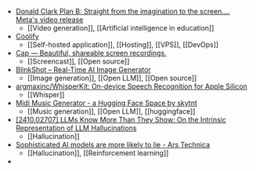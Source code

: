 - [Donald Clark Plan B: Straight from the imagination to the screen.... Meta's video release](https://donaldclarkplanb.blogspot.com/2024/10/straight-from-imagination-to-screen.html?m=1)
	- [[Video generation]], [[Artificial intelligence in education]]
- [Coolify](https://coolify.io/)
	- [[Self-hosted application]], [[Hosting]], [[VPS]], [[DevOps]]
- [Cap — Beautiful, shareable screen recordings.](https://cap.so/)
	- [[Screencast]], [[Open source]]
- [BlinkShot – Real-Time AI Image Generator](https://www.blinkshot.io/)
	- [[Image generation]], [[Open LLM]], [[Open source]]
- [argmaxinc/WhisperKit: On-device Speech Recognition for Apple Silicon](https://github.com/argmaxinc/WhisperKit)
	- [[Whisper]]
- [Midi Music Generator - a Hugging Face Space by skytnt](https://huggingface.co/spaces/skytnt/midi-composer)
	- [[Music generation]], [[Open LLM]], [[huggingface]]
- [[2410.02707] LLMs Know More Than They Show: On the Intrinsic Representation of LLM Hallucinations](https://arxiv.org/abs/2410.02707)
	- [[Hallucination]]
- [Sophisticated AI models are more likely to lie - Ars Technica](https://arstechnica.com/science/2024/10/the-more-sophisticated-ai-models-get-the-more-likely-they-are-to-lie/)
	- [[Hallucination]], [[Reinforcement learning]]
-